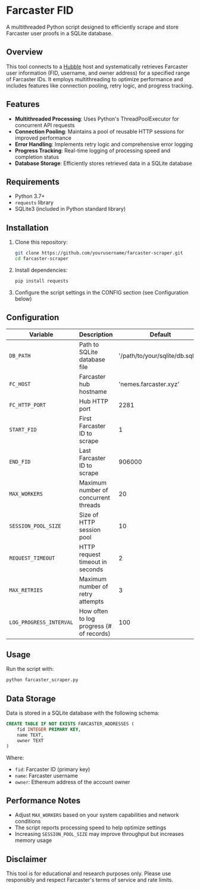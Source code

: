 # Farcaster FID 

A multithreaded Python script designed to efficiently scrape and store Farcaster user proofs in a SQLite database. 

## Overview

This tool connects to a [Hubble](https://www.thehubble.xyz/intro/hubble.html) host and systematically retrieves Farcaster user information (FID, username, and owner address) for a specified range of Farcaster IDs. It employs multithreading to optimize performance and includes features like connection pooling, retry logic, and progress tracking.

## Features

- **Multithreaded Processing**: Uses Python's ThreadPoolExecutor for concurrent API requests
- **Connection Pooling**: Maintains a pool of reusable HTTP sessions for improved performance
- **Error Handling**: Implements retry logic and comprehensive error logging
- **Progress Tracking**: Real-time logging of processing speed and completion status
- **Database Storage**: Efficiently stores retrieved data in a SQLite database

## Requirements

- Python 3.7+
- `requests` library
- SQLite3 (included in Python standard library)

## Installation

1. Clone this repository:
   ```bash
   git clone https://github.com/yourusername/farcaster-scraper.git
   cd farcaster-scraper
   ```

2. Install dependencies:
   ```bash
   pip install requests
   ```

3. Configure the script settings in the CONFIG section (see Configuration below)

## Configuration

| Variable | Description | Default | 
|----------|-------------|---------|
| `DB_PATH` | Path to SQLite database file | '/path/to/your/sqlite/db.sqlite' |
| `FC_HOST` | Farcaster hub hostname | 'nemes.farcaster.xyz' |
| `FC_HTTP_PORT` | Hub HTTP port | 2281 |
| `START_FID` | First Farcaster ID to scrape | 1 |
| `END_FID` | Last Farcaster ID to scrape | 906000 |
| `MAX_WORKERS` | Maximum number of concurrent threads | 20 |
| `SESSION_POOL_SIZE` | Size of HTTP session pool | 10 |
| `REQUEST_TIMEOUT` | HTTP request timeout in seconds | 2 |
| `MAX_RETRIES` | Maximum number of retry attempts | 3 |
| `LOG_PROGRESS_INTERVAL` | How often to log progress (# of records) | 100 |

## Usage

Run the script with:

```bash
python farcaster_scraper.py
```

## Data Storage

Data is stored in a SQLite database with the following schema:

```sql
CREATE TABLE IF NOT EXISTS FARCASTER_ADDRESSES (
    fid INTEGER PRIMARY KEY,
    name TEXT,
    owner TEXT
)
```

Where:
- `fid`: Farcaster ID (primary key)
- `name`: Farcaster username 
- `owner`: Ethereum address of the account owner

## Performance Notes

- Adjust `MAX_WORKERS` based on your system capabilities and network conditions
- The script reports processing speed to help optimize settings
- Increasing `SESSION_POOL_SIZE` may improve throughput but increases memory usage


## Disclaimer

This tool is for educational and research purposes only. Please use responsibly and respect Farcaster's terms of service and rate limits.
